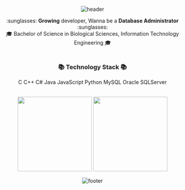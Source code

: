 <div align=center>
  
  ![header](https://capsule-render.vercel.app/api?type=waving&color=auto&height=240&section=header&text=KimBaek%20Seyeong&animation=fadeIn&fontSize=70&fontAlignY=40&desc=Hi%20there✨%20%20Welcome%20to%20my%20space!&descAlignY=63&descAlign=66)

</div>

<p align=center>
  :sunglasses: <b>Growing</b> developer, Wanna be a <b>Database Administrator</b> :sunglasses:<br>
  🎓 Bachelor of Science in Biological Sciences, Information Technology Engineering 🎓<br><br>
</p>

<h3 align=center>
  📚 Technology Stack 📚
</h3>
<p align=center>
  C C++ C# Java JavaScript Python MySQL Oracle SQLServer
</p>

<br/>

<div align="center">
  <img src="https://github-readme-stats.vercel.app/api?username=KimBaek-Seyeong" height="200" />
  <img src="https://github-readme-stats.vercel.app/api/top-langs/?username=KimBaek-Seyeong&layout=compact" height="200" />
</div>

<!--
<h3 align="center">•••</h3>

<p align="center">
  <a href="https://velog.io/@new_wisdom"><img src="https://img.shields.io/badge/Tech%20Blog-11B48A?style=flat-square&logo=Vimeo&logoColor=white&link=https://velog.io/@new_wisdom" /></a>&nbsp
  <a href="mailto:wlgp2500@gmail.com"><img src="https://img.shields.io/badge/Gmail-d14836?style=flat-square&logo=Gmail&logoColor=white&link=mailto:wlgp2500@gmail.com"/></a>
</p>

  ### :sunglasses: Wanna be a full-stack developer :sunglasses:
  [![Hits](https://hits.seeyoufarm.com/api/count/incr/badge.svg?url=https%3A%2F%2Fgithub.com%2FKimBaek-Seyeong%2Fhit-counter&count_bg=%23D18EFF&title_bg=%23FFE681&icon=&icon_color=%23FFFFFF&title=hits&edge_flat=false)](https://hits.seeyoufarm.com) 
-->

<div align=center>
  
  ![footer](https://capsule-render.vercel.app/api?type=waving&color=auto&height=100&section=footer)	

</div>

